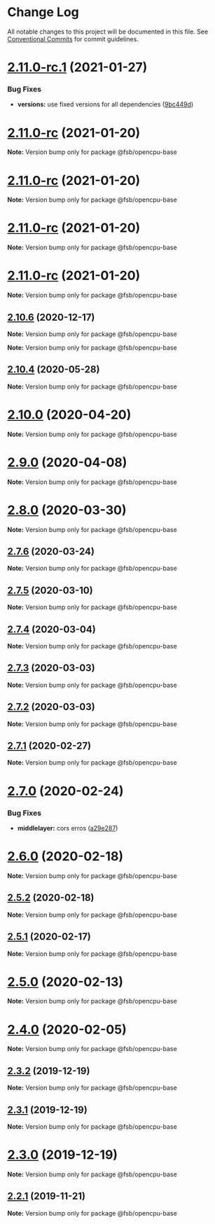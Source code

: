 # Change Log

All notable changes to this project will be documented in this file.
See [Conventional Commits](https://conventionalcommits.org) for commit guidelines.

# [2.11.0-rc.1](https://github.com/technologiestiftung/flusshygiene-opencpu-base/compare/v2.11.0-rc...v2.11.0-rc.1) (2021-01-27)


### Bug Fixes

* **versions:** use fixed versions for all dependencies ([9bc449d](https://github.com/technologiestiftung/flusshygiene-opencpu-base/commit/9bc449d73a42668da43552f0562b8987aed5a8fd))





# [2.11.0-rc](https://github.com/technologiestiftung/flusshygiene-opencpu-base/compare/v2.10.6...v2.11.0-rc) (2021-01-20)

**Note:** Version bump only for package @fsb/opencpu-base





# [2.11.0-rc](https://github.com/technologiestiftung/flusshygiene-opencpu-base/compare/v2.10.6...v2.11.0-rc) (2021-01-20)

**Note:** Version bump only for package @fsb/opencpu-base





# [2.11.0-rc](https://github.com/technologiestiftung/flusshygiene-opencpu-base/compare/v2.10.6...v2.11.0-rc) (2021-01-20)

**Note:** Version bump only for package @fsb/opencpu-base





# [2.11.0-rc](https://github.com/technologiestiftung/flusshygiene-opencpu-base/compare/v2.10.6...v2.11.0-rc) (2021-01-20)

**Note:** Version bump only for package @fsb/opencpu-base





## [2.10.6](https://github.com/technologiestiftung/flusshygiene-opencpu-base/compare/v2.10.5...v2.10.6) (2020-12-17)

**Note:** Version bump only for package @fsb/opencpu-base







**Note:** Version bump only for package @fsb/opencpu-base





## [2.10.4](https://github.com/technologiestiftung/flusshygiene-opencpu-base/compare/v2.10.0...v2.10.4) (2020-05-28)

**Note:** Version bump only for package @fsb/opencpu-base





# [2.10.0](https://github.com/technologiestiftung/flusshygiene-opencpu-base/compare/v2.9.0...v2.10.0) (2020-04-20)

**Note:** Version bump only for package @fsb/opencpu-base





# [2.9.0](https://github.com/technologiestiftung/flusshygiene-opencpu-base/compare/v2.8.0...v2.9.0) (2020-04-08)

**Note:** Version bump only for package @fsb/opencpu-base





# [2.8.0](https://github.com/technologiestiftung/flusshygiene-opencpu-base/compare/v2.7.6...v2.8.0) (2020-03-30)

**Note:** Version bump only for package @fsb/opencpu-base





## [2.7.6](https://github.com/technologiestiftung/flusshygiene-opencpu-base/compare/v2.7.5...v2.7.6) (2020-03-24)

**Note:** Version bump only for package @fsb/opencpu-base





## [2.7.5](https://github.com/technologiestiftung/flusshygiene-opencpu-base/compare/v2.7.4...v2.7.5) (2020-03-10)

**Note:** Version bump only for package @fsb/opencpu-base





## [2.7.4](https://github.com/technologiestiftung/flusshygiene-opencpu-base/compare/v2.7.3...v2.7.4) (2020-03-04)

**Note:** Version bump only for package @fsb/opencpu-base





## [2.7.3](https://github.com/technologiestiftung/flusshygiene-opencpu-base/compare/v2.7.1...v2.7.3) (2020-03-03)

**Note:** Version bump only for package @fsb/opencpu-base





## [2.7.2](https://github.com/technologiestiftung/flusshygiene-opencpu-base/compare/v2.7.1...v2.7.2) (2020-03-03)

**Note:** Version bump only for package @fsb/opencpu-base





## [2.7.1](https://github.com/technologiestiftung/flusshygiene-opencpu-base/compare/v2.7.0...v2.7.1) (2020-02-27)

**Note:** Version bump only for package @fsb/opencpu-base





# [2.7.0](https://github.com/technologiestiftung/flusshygiene-opencpu-base/compare/v2.6.0...v2.7.0) (2020-02-24)


### Bug Fixes

* **middlelayer:** cors erros ([a29e287](https://github.com/technologiestiftung/flusshygiene-opencpu-base/commit/a29e2875ec19c7f7c5957317ec582bc3df505055))





# [2.6.0](https://github.com/technologiestiftung/flusshygiene-opencpu-base/compare/v2.5.2...v2.6.0) (2020-02-18)

**Note:** Version bump only for package @fsb/opencpu-base





## [2.5.2](https://github.com/technologiestiftung/flusshygiene-opencpu-base/compare/v2.5.1...v2.5.2) (2020-02-18)

**Note:** Version bump only for package @fsb/opencpu-base





## [2.5.1](https://github.com/technologiestiftung/flusshygiene-opencpu-base/compare/v2.5.0...v2.5.1) (2020-02-17)

**Note:** Version bump only for package @fsb/opencpu-base





# [2.5.0](https://github.com/technologiestiftung/flusshygiene-opencpu-base/compare/v2.4.0...v2.5.0) (2020-02-13)

**Note:** Version bump only for package @fsb/opencpu-base





# [2.4.0](https://github.com/technologiestiftung/flusshygiene-opencpu-base/compare/v2.3.2...v2.4.0) (2020-02-05)

**Note:** Version bump only for package @fsb/opencpu-base





## [2.3.2](https://github.com/technologiestiftung/flusshygiene-opencpu-base/compare/v2.3.1...v2.3.2) (2019-12-19)

**Note:** Version bump only for package @fsb/opencpu-base





## [2.3.1](https://github.com/technologiestiftung/flusshygiene-opencpu-base/compare/v2.3.0...v2.3.1) (2019-12-19)

**Note:** Version bump only for package @fsb/opencpu-base





# [2.3.0](https://github.com/technologiestiftung/flusshygiene-opencpu-base/compare/v2.2.1...v2.3.0) (2019-12-19)

**Note:** Version bump only for package @fsb/opencpu-base





## [2.2.1](https://github.com/technologiestiftung/flusshygiene-opencpu-base/compare/v2.2.0...v2.2.1) (2019-11-21)

**Note:** Version bump only for package @fsb/opencpu-base
